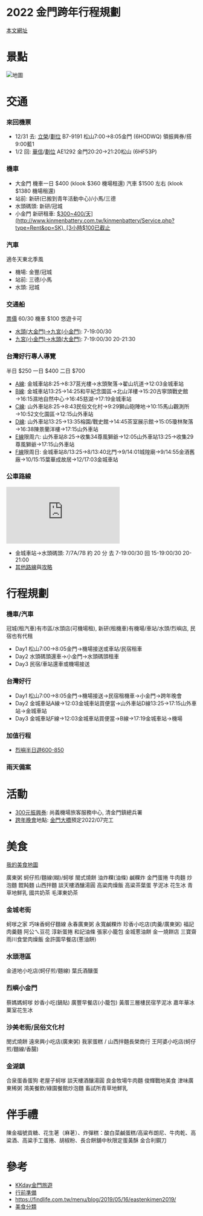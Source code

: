 
# 2022 金門跨年行程規劃

[本文網址](https://github.com/rwlin/TravelPlan/blob/master/Taiwan/20211231-%E9%87%91%E9%96%80.md)

# 景點

![地圖](https://i0.wp.com/blog.kkday.com/wp-content/uploads/YOYONEW.jpg?w=900&quality=80&strip=all&ssl=1)

# 交通

### 來回機票
 - 12/31 去: [立榮](https://www.uniair.com.tw/rwd/B2C/service/booking-inquiry/ubi_login.aspx)/[劃位](https://www.uniair.com.tw/rwd/B2C/service/checkin/uck_login.aspx) B7-9191 松山7:00→8:05金門 (6HODWQ) 領振興券/搭9:00藍1
 - 1/2 回: [華信](https://b2c.mda.com.tw/eTicketForm.html?lang=zh_TW)/[劃位](https://calec.china-airlines.com/echeckin_tn/eCheckin_home.aspx?country=tw&locale=zh&carrier=AE) AE1292 金門20:20→21:20松山 (6HF53P)

### 機車

 - 大金門 機車一日 $400 (klook $360 機場租還) 汽車 $1500 左右 (klook $1380 機場租還)
 - 站前: 新研(已搬到青年活動中心)/小馬/三德
 - 水頭碼頭: 新研/冠城
 - 小金門 新研租車: [$300~400/天](http://www.kinmenbattery.com.tw/kinmenbattery/Service.php?type=Rent&op=SK), [3小時$100已截止](https://www.niniyeh.com/2021/06/kinmenbattery.html)

### 汽車

 適冬天東北季風

 - 機場: 金豐/冠城
 - 站前: 三德/小馬
 - 水頭: 冠城

### 交通船

  [票價](https://bus.kinmen.gov.tw/?p=281) $60/$30 機車 $100 悠遊卡可

 - [水頭(大金門)→九宮(小金門)](https://bus.kinmen.gov.tw/?p=284): 7-19:00/30
 - [九宮(小金門)→水頭(大金門)](https://bus.kinmen.gov.tw/?p=284): 7-19:00/30 20-21:30

### 台灣好行專人導覽

半日 $250 一日 $400 二日 $700

 - [A線](https://www.taiwantrip.com.tw/Frontend/Route/Select_p?RouteID=R0023): 金城車站8:25→8:37莒光樓→水頭聚落→翟山坑道→12:03金城車站
 - [B線](https://www.taiwantrip.com.tw/Frontend/Route/Select_p?RouteID=R0024): 金城車站13:25→14:25和平紀念園區→北山洋樓→15:20古寧頭戰史館→16:15濕地自然中心→16:45慈湖→17:19金城車站
 - [C線](https://www.taiwantrip.com.tw/Frontend/Route/Select_p?RouteID=R0025): 山外車站8:25→8:43民俗文化村→9:29獅山砲陣地→10:15馬山觀測所→10:52文化園區→12:15山外車站
 - [D線](https://www.taiwantrip.com.tw/Frontend/Route/Select_p?RouteID=R0026): 山外車站13:25→13:35榕園/戰史館→14:45茶室展示館→15:05瓊林聚落→16:38陳景蘭洋樓→17:15山外車站
 - [E線](https://www.taiwantrip.com.tw/Frontend/Route/Select_p?RouteID=R0037)限周六: 山外車站8:25→收集34尊風獅爺→12:05山外車站13:25→收集29尊風獅爺→17:15山外車站
 - [F線](https://www.taiwantrip.com.tw/Frontend/Route/Select_p?RouteID=R0057)限周日: 金城車站8/13:25→8/13:40北門→9/14:01城隍廟→9/14:55金酒舊廠→10/15:15葉華成故居→12/17:03金城車站

### 公車路線

![公車路線](https://sa1.bbkz.net/forum/attachment.php?attachmentid=2281707&thumb=1&d=1517629594)

 - 金城車站→水頭碼頭: 7/7A/7B 約 20 分 去 7-19:00/30  回 15-19:00/30 20-21:00
 - [其他路線](https://bus.kinmen.gov.tw/?p=242)與[攻略](https://www.backpackers.com.tw/forum/showthread.php?t=10046696)

# 行程規劃

### 機車/汽車

 冠城(租汽車)有市區/水頭店(可機場租), 新研(租機車)有機場/車站/水頭/烈嶼店, 民宿也有代租

 - Day1 松山7:00→8:05金門→機場接送或車站/民宿租車
 - Day2 水頭碼頭還車→小金門→水頭碼頭租車
 - Day3 民宿/車站還車或機場接送

### 台灣好行

 - Day1 松山7:00→8:05金門→機場接送→民宿租機車→小金門→跨年晚會
 - Day2 金城車站A線→12:03金城車站買便當→山外車站D線13:25→17:15山外車站→金城車站
 - Day3 金城車站F線→12:03金城車站買便當→B線→17:19金城車站→機場

### 加值行程

 - [烈嶼半日遊600-850](https://www.kkday.com/zh-tw/product/22147?cid=2003&ud1=71162&ud2=22147)
 
### 雨天備案

# 活動

 - [300元振興券](https://kinmen.travel/zh-tw/event-calendar/details/2909): 尚義機場旅客服務中心, 清金門鎮總兵署
 - [跨年晚會](https://kinmen.travel/zh-tw/event-calendar/details/2985)地點: [金門大橋](https://www.freeway.gov.tw/Upload/Html/201624128/p02-1-s.jpg)預定2022/07完工

# 美食

[我的美食地圖](https://goo.gl/maps/bHQFHFzSDKPQSWn78)

廣東粥 蚵仔煎/麵線(糊)/蚵嗲 閩式燒餅 油炸粿(油條) 鹹粿炸 金門蛋捲 牛肉麵 炒泡麵  餛飩麵 山西拌麵 談天樓酒釀湯圓 高粱肉燥飯 高粱茶葉蛋
芋泥冰 花生冰 青草地鮮乳 國共奶茶 毛澤東奶茶

### 金城老街

蚵嗲之家 巧味香蚵仔麵線 永春廣東粥 永寬鹹粿炸 珍香小吃店(肉羹/廣東粥) 福記肉羹麵 阿公ㄟ豆花 淳新蛋捲 和記油條 張家小籠包 金城蔥油餅 金一燒餅店 三寶齋 雨川食堂肉燥飯 金許園早餐店(蔥油餅)

### 水頭港區

金道地小吃店(蚵仔煎/麵線) 葉氏酒釀蛋

### 烈嶼小金門

蔡媽媽蚵嗲 妙香小吃(鍋貼) 廣豐早餐店(小籠包) 黃厝三層樓民宿芋泥冰 嘉年華冰菓室花生冰 

### 沙美老街/民俗文化村

閔式燒餅 遠來興小吃店(廣東粥) 我家蛋糕 / 山西拌麵長榮商行 王阿婆小吃店(蚵仔煎/麵線/香腸) 

### 金湖鎮

合泉蛋香蛋狗 老屋子蚵嗲 談天樓酒釀湯圓 良金牧場牛肉麵 俊輝戰地美食 津味廣東稀粥 鴻美餐飲/綠園餐館炒泡麵 畜試所青草地鮮乳 

# 伴手禮

陳金福號貢糖、花生荖（麻荖）、炸彈糕：酸白菜鹹蛋糕/高粱布朗尼、牛肉乾、高粱酒、高粱手工蛋捲、胡椒粉、長合餅舖中秋限定蛋黃酥
金合利鋼刀

# 參考

 - [KKday金門旅遊](https://blog.kkday.com/71162/asia-taiwan-kinmen)
 - [行前準備](https://bobotravel.tw/blog/post/218552459-%E3%80%90%E9%87%91%E9%96%80%E6%97%85%E9%81%8A%E3%80%91%E9%87%91%E9%96%80-%E7%83%88%E5%B6%BC%E9%84%89%E5%B0%8F%E9%87%91%E9%96%80%E3%80%82%E8%A1%8C%E5%89%8D%E6%BA%96)
 - https://findlife.com.tw/menu/blog/2019/05/16/eastenkimen2019/
 - [美食分類](https://jerrylu817.pixnet.net/blog/post/214237390)
